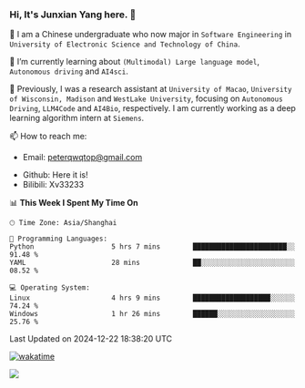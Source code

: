 ### Hi, It's Junxian Yang here. 👋

<!--
**Uestc-Young/Uestc-Young** is a ✨ _special_ ✨ repository because its `README.md` (this file) appears on your GitHub profile.

Here are some ideas to get you started:

- 🔭 I’m currently working on ...
- 🌱 I’m currently learning ...
- 👯 I’m looking to collaborate on ...
- 🤔 I’m looking for help with ...
- 💬 Ask me about ...
- 📫 How to reach me: ...
- 😄 Pronouns: ...
- ⚡ Fun fact: ...
-->
🎉 I am a Chinese undergraduate who now major in `Software Engineering` in `University of Electronic Science and Technology of China`.  
  
🌱 I’m currently learning about `(Multimodal) Large language model`, `Autonomous driving` and `AI4sci`.  

🔭 Previously, I was a research assistant at `University of Macao`, `University of Wisconsin, Madison` and `WestLake University`, focusing on `Autonomous Driving`, `LLM4Code` and `AI4Bio`, respectively. I am currently working as a deep learning algorithm intern at `Siemens`.
  
📫 How to reach me: 
   - Email: peterqwqtop@gmail.com
<!--   - Academic Page: [junxianyanguestc.github.io](https://junxianyanguestc.github.io/)-->
   - Github: Here it is!
   - Bilibili: Xv33233
     
<!--START_SECTION:waka-->
📊 **This Week I Spent My Time On** 

```text
🕑︎ Time Zone: Asia/Shanghai

💬 Programming Languages: 
Python                   5 hrs 7 mins        ███████████████████████░░   91.48 % 
YAML                     28 mins             ██░░░░░░░░░░░░░░░░░░░░░░░   08.52 % 

💻 Operating System: 
Linux                    4 hrs 9 mins        ███████████████████░░░░░░   74.24 % 
Windows                  1 hr 26 mins        ██████░░░░░░░░░░░░░░░░░░░   25.76 % 
```


 Last Updated on 2024-12-22 18:38:20 UTC
<!--END_SECTION:waka-->
[![wakatime](https://wakatime.com/badge/user/018ec14b-e820-4cd0-9355-392b716a8277.svg)](https://wakatime.com/@018ec14b-e820-4cd0-9355-392b716a8277)

![](https://visitor-badge.glitch.me/badge?page_id=Uestc-Young.readme)
